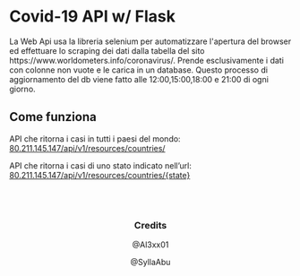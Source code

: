 <h1>Covid-19 API w/ Flask</h1>
<p>La Web Api usa la libreria selenium per automatizzare l'apertura del browser ed effettuare lo scraping dei dati dalla tabella del sito https://www.worldometers.info/coronavirus/.
Prende esclusivamente i dati con colonne non vuote e le carica in un database. 
Questo processo di aggiornamento del db viene fatto alle 12:00,15:00,18:00 e 21:00 di ogni giorno.</p>

<h2>Come funziona</h2>
<p>API che ritorna i casi in tutti i paesi del mondo: <a href="http://80.211.145.147/api/v1/resources/countries/">80.211.145.147/api/v1/resources/countries/</a></p>
<p>API che ritorna i casi di uno stato indicato nell’url: <a href="http://80.211.145.147/api/v1/resources/countries/">80.211.145.147/api/v1/resources/countries/{state}</a></p>

</br></br>

<h3 align="center">Credits</h3>
<p align="center">
@Al3xx01
</p>
<p align="center">
@SyllaAbu
</p>
